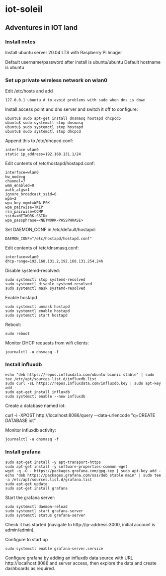 # iot-soleil

## Adventures in IOT land

### Install notes

Install ubuntu server 20.04 LTS with Raspberry Pi Imager

Default username/password after install is ubuntu/ubuntu
Default hostname is ubuntu

### Set up private wireless network on wlan0

Edit /etc/hosts and add

`127.0.0.1 ubuntu # to avoid problems with sudo when dns is down`

Install access point and dns server and switch it off to configure:

```
ubuntu$ sudo apt-get install dnsmasq hostapd dhcpcd5
ubuntu$ sudo systemctl stop dnsmasq
ubuntu$ sudo systemctl stop hostapd
ubuntu$ sudo systemctl stop dhcpcd
```

Append this to /etc/dhcpcd.conf:

```
interface wlan0
static ip_address=192.168.131.1/24
```

Edit contents of /etc/hostapd/hostapd.conf:

```
interface=wlan0
hw_mode=g
channel=7
wmm_enabled=0
auth_algs=1
ignore_broadcast_ssid=0
wpa=2
wpa_key_mgmt=WPA-PSK
wpa_pairwise=TKIP
rsn_pairwise=CCMP
ssid=<NETWORK-SSID>
wpa_passphrase=<NETWORK-PASSPHRASE>
```

Set DAEMON_CONF in /etc/default/hostapd:

`DAEMON_CONF="/etc/hostapd/hostapd.conf"`

Edit contents of /etc/dnsmasq.conf:

```
interface=wlan0
dhcp-range=192.168.131.2,192.168.131.254,24h
```

Disable systemd-resolved:

```
sudo systemctl stop systemd-resolved
sudo systemctl disable systemd-resolved
sudo systemctl mask systemd-resolved
```

Enable hostapd

```
sudo systemctl unmask hostapd
sudo systemctl enable hostapd
sudo systemctl start hostapd
```

Reboot:

`sudo reboot`

Monitor DHCP requests from wifi clients:

`journalctl -u dnsmasq -f`

### Install influxdb

```
echo "deb https://repos.influxdata.com/ubuntu bionic stable" | sudo tee /etc/apt/sources.list.d/influxdb.list
sudo curl -sL https://repos.influxdata.com/influxdb.key | sudo apt-key add -
sudo apt-get install influxdb
sudo systemctl enable --now influxdb
```

Create a database named iot:

curl -i -XPOST http://localhost:8086/query --data-urlencode "q=CREATE DATABASE iot"

Monitor influxdb activity:

`journalctl -u dnsmasq -f`


### Install grafana

```
sudo apt-get install -y apt-transport-https
sudo apt-get install -y software-properties-common wget
wget -q -O - https://packages.grafana.com/gpg.key | sudo apt-key add -
echo "deb https://packages.grafana.com/oss/deb stable main" | sudo tee -a /etc/apt/sources.list.d/grafana.list 
sudo apt-get update
sudo apt-get install grafana
```

Start the grafana server:
```
sudo systemctl daemon-reload
sudo systemctl start grafana-server
sudo systemctl status grafana-server
```

Check it has started (navigate to http://ip-address:3000, initial account is admin/admin).

Configure to start up
```
sudo systemctl enable grafana-server.service
```

Configure grafana by adding an influxdb data source with URL http://localhost:8086 and server access, then explore the data and create dashboards as required.
